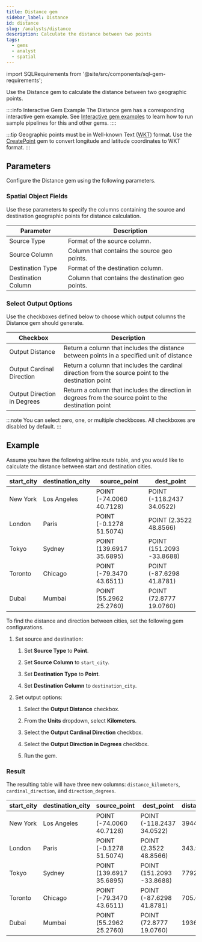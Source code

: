 ```yaml
---
title: Distance gem
sidebar_label: Distance
id: distance
slug: /analysts/distance
description: Calculate the distance between two points
tags:
  - gems
  - analyst
  - spatial
---
```


import SQLRequirements from '@site/src/components/sql-gem-requirements';

<SQLRequirements
  execution_engine="SQL Warehouse"
  sql_package_name="ProphecyDatabricksSqlSpatial"
  sql_package_version="0.0.1+"
/>

Use the Distance gem to calculate the distance between two geographic points.

::::info Interactive Gem Example
The Distance gem has a corresponding interactive gem example. See [Interactive gem examples](/analysts/gems#interactive-gem-examples) to learn how to run sample pipelines for this and other gems.
::::

:::tip
Geographic points must be in Well-known Text ([WKT](https://en.wikipedia.org/wiki/Well-known_text_representation_of_geometry)) format. Use the [CreatePoint](/analysts/create-point) gem to convert longitude and latitude coordinates to WKT format.
:::

## Parameters

Configure the Distance gem using the following parameters.

### Spatial Object Fields

Use these parameters to specify the columns containing the source and destination geographic points for distance calculation.

| Parameter          | Description                                      |
| ------------------ | ------------------------------------------------ |
| Source Type        | Format of the source column.                     |
| Source Column      | Column that contains the source geo points.      |
| Destination Type   | Format of the destination column.                |
| Destination Column | Column that contains the destination geo points. |

### Select Output Options

Use the checkboxes defined below to choose which output columns the Distance gem should generate.

| Checkbox                    | Description                                                                                           |
| --------------------------- | ----------------------------------------------------------------------------------------------------- |
| Output Distance             | Return a column that includes the distance between points in a specified unit of distance             |
| Output Cardinal Direction   | Return a column that includes the cardinal direction from the source point to the destination point   |
| Output Direction in Degrees | Return a column that includes the direction in degrees from the source point to the destination point |

:::note
You can select zero, one, or multiple checkboxes. All checkboxes are disabled by default.
:::

## Example

Assume you have the following airline route table, and you would like to calculate the distance between start and destination cities.

<div class="table-example">

| start_city | destination_city | source_point             | dest_point                |
| ---------- | ---------------- | ------------------------ | ------------------------- |
| New York   | Los Angeles      | POINT (-74.0060 40.7128) | POINT (-118.2437 34.0522) |
| London     | Paris            | POINT (-0.1278 51.5074)  | POINT (2.3522 48.8566)    |
| Tokyo      | Sydney           | POINT (139.6917 35.6895) | POINT (151.2093 -33.8688) |
| Toronto    | Chicago          | POINT (-79.3470 43.6511) | POINT (-87.6298 41.8781)  |
| Dubai      | Mumbai           | POINT (55.2962 25.2760)  | POINT (72.8777 19.0760)   |

</div>

To find the distance and direction between cities, set the following gem configurations.

1. Set source and destination:

   1. Set **Source Type** to **Point**.

   1. Set **Source Column** to `start_city`.

   1. Set **Destination Type** to **Point**.

   1. Set **Destination Column** to `destination_city`.

1. Set output options:

   1. Select the **Output Distance** checkbox.

   1. From the **Units** dropdown, select **Kilometers**.

   1. Select the **Output Cardinal Direction** checkbox.

   1. Select the **Output Direction in Degrees** checkbox.

   1. Run the gem.

### Result

The resulting table will have three new columns: `distance_kilometers`, `cardinal_direction`, and `direction_degrees`.

<div class="table-example">

| start_city | destination_city | source_point             | dest_point                | distance_kilometers | cardinal_direction | direction_degrees |
| ---------- | ---------------- | ------------------------ | ------------------------- | ------------------- | ------------------ | ----------------- |
| New York   | Los Angeles      | POINT (-74.0060 40.7128) | POINT (-118.2437 34.0522) | 3944.42             | W                  | 273.7             |
| London     | Paris            | POINT (-0.1278 51.5074)  | POINT (2.3522 48.8566)    | 343.92              | SE                 | 148.1             |
| Tokyo      | Sydney           | POINT (139.6917 35.6895) | POINT (151.2093 -33.8688) | 7792.96             | S                  | 169.9             |
| Toronto    | Chicago          | POINT (-79.3470 43.6511) | POINT (-87.6298 41.8781)  | 705.64              | W                  | 256.6             |
| Dubai      | Mumbai           | POINT (55.2962 25.2760)  | POINT (72.8777 19.0760)   | 1936.68             | E                  | 107.3             |

</div>
